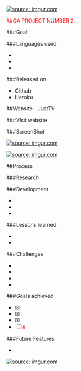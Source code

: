 <a href="#"><img src="#" title="source: imgur.com" /></a>

<span style="color:red">##GA PROJECT NUMBER 2:</span>

###Goal:



###Languages used:

*
*
*

###Released on

* Github
* Heroku

##Website - JustTV


###Visit website


###ScreenShot

<a href="#"><img src="#" title="source: imgur.com" /></a>

<a href="#"><img src="#" title="source: imgur.com" /></a>

##Process

###Research


###Development

*
*
*

###Lessons learned:

*  
*  

###Challenges

*  
*  
*  
*  

###Goals achieved

- [x]
- [x]
- [x]
- [ ] <span style="color:red">#</span>

###Future Features

*

<a href="#"><img src="#" title="source: imgur.com" /></a>
